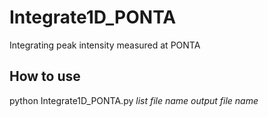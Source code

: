 # Integrate1D_PONTA
Integrating peak intensity measured at PONTA

## How to use
python Integrate1D_PONTA.py _list file name_ _output file name_
